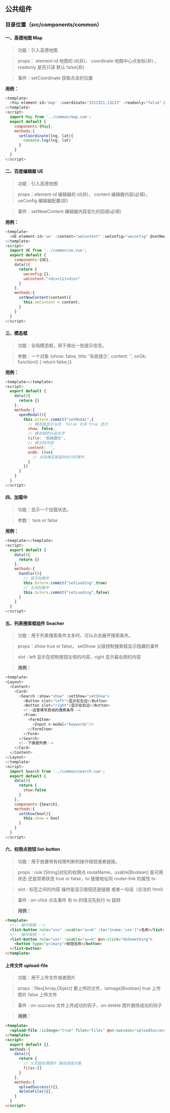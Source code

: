 ## 公共组件

### 目录位置（src/components/common）

#### 一、高德地图 Map

> 功能：引入高德地图

> props： element-id 地图的 id(非)， coordinate 地图中心点坐标(非) ，readonly 是否只读 默认 false(非)

> 事件：setCoordinate 获取点击的位置

**用例：**

```javascript
<template>
  <Map element-id='map' :coordinate="3212321,13213" :readonly="false" @setCoordinate="setCoordinate"/>
</template>
<script>
  import Map from '../common/map.vue';
  export default {
    components:{Map},
    methods:{
      setCoordinate(lng, lat){
        console.log(lng, lat)
      }
    }
  }
</script>
```

#### 二、百度编辑器 UE

> 功能：引入高德地图

> props：element-id 编辑器的 id(非)， content 编辑器内容(必填)， ueConfig 编辑器配置(非)

> 事件：setNewContent 编辑器内容变化的回调(必填)

**用例：**

```javascript
<template>
  <UE element-id='ue' :content="ueContent" :ueConfig="ueconfig" @setNewContent="setNewContent" />
</template>
<script>
  import UE from '../common/ue.vue';
  export default {
    components:{UE},
    data(){
      return {
        ueconfig:{},
        ueContent:"<div>111<div>"
      }
    },
    methods:{
      setNewContent(content){
        this.ueContent = content;
      }
    }
  }
</script>
```

#### 三、模态框

> 功能：全局模态框，用于弹出一些提示信息。

> 参数：一个对象 {show: false, title: '系统提示', content: '', onOk: function() { return false;}}

**用例：**

```javascript
<template></template>
<script>
  export default {
    data(){
      return {}
    },
    methods:{
      openModal(){
        this.$store.commit("setModal",{
          // 模态框显示与否  false 关闭 true 显示
          show: false,
          // 模态框的头部文字
          title: '系统提示',
          // 提示的内容
          content: '',
          onOk: ()=>{
            // 点击确定按钮所执行的事件
          }
        })
      }
    }
  }
</script>
```

#### 四、加载中

> 功能：显示一个加载状态。

> 参数： ture or false

**用例：**

```javascript
<template></template>
<script>
  export default {
    data(){
      return {}
    },
    methods:{
      handler(){
        // 显示加载中
        this.$store.commit("setLoading",true)
        // 关闭加载中
        this.$store.commit("setLoading",false)
      }
    }
  }
</script>
```

#### 五、列表搜索框组件 Seacher

> 功能：用于列表搜索条件太多时，可以点击展开搜索条件。

> props：show true or false， setShow 父级控制搜索框显示隐藏的事件

> slot : left 显示在控制按钮左侧的内容，right 显示最右侧的内容

> **用例：**

```javascript
<template>
<Layout>
  <Content>
    <Card>
      <Search :show="show" :setShow="setShow">
        <Button slot="left">显示在左边</Button>
        <Button slot="right">显示在右边</Button>
        <!--这里填写其他的搜索条件-->
        <From>
          <FormItem>
            <Input v-modal="keywords"/>
          </FormItem>
        </Form>
      </Search>
      <!--下面是列表-->
    </Card>
  </Content>
</Layout>
</template>
<script>
  import Search from '../common/search.vue';
  export default {
    data(){
      return {
        show:false
      }
    },
    components:{Search},
    methods:{
      setShow(bool){
        this.show = bool
      }
    }
  }
</script>
```

#### 六、权限点按钮 list-button

> 功能：用于放置带有权限判断的操作按钮或者链接。

> props：rule [String]对应的权限点 routeName，usable[Boolean] 是可用状态 还是禁用状态 true or false，to 链接地址同 router-link 的属性 to

> slot : 标签之间的内容 操作是显示按钮还是链接 或者一句话（合法的 html）

> 事件 : on-click 点击事件 有 to 的情况先执行 to 跳转

> **用例：**

```html
<template>
  <!-- 操作链接 -->
  <list-button rule="xxx" :usable="a==b" :to="{name:'xxx'}">名称</list-button>
  <!-- 操作按钮 -->
  <list-button rule="xxx" :usable="a==b" @on-click="doSomething">
    <button type="primary">按钮名称</button>
  </list-button>
</template>
```

#### 上传文件 upload-file

> 功能：用于上传文件或者图片

> props：files[Array,Object] 要上传的文件，isImage[Boolean] true 上传图片 false 上传文件

> 事件 : on-success 文件上传成功的钩子，on-delete 图片删除成功的钩子

> **用例：**

```html
<template>
  <upload-file :isImage="true" files="files" @on-success="uploadSuccess" @on-delete="deleteFile" />
</template>
<script>
  export default {},
  methods:{
    data(){
      return {
        // 父页面处理图片 数组或者对象
        files:[]
      }
    },
    methods:{
      uploadSuccess(){},
      deleteFile(){},
    }
  }
</script>
```
